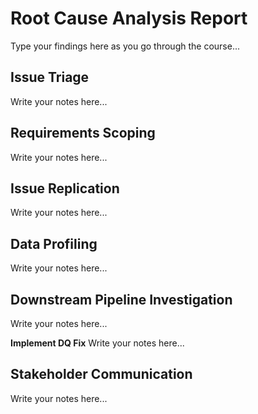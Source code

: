 # Root Cause Analysis Report
Type your findings here as you go through the course...

## **Issue Triage**
Write your notes here...

## **Requirements Scoping**
Write your notes here...

## **Issue Replication**
Write your notes here...

## **Data Profiling**
Write your notes here...

## **Downstream Pipeline Investigation**
Write your notes here...

**Implement DQ Fix**
Write your notes here...

## **Stakeholder Communication**
Write your notes here...